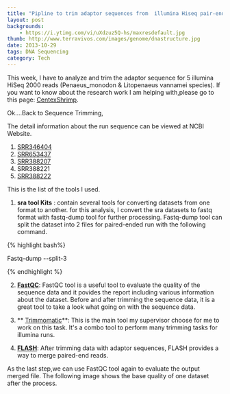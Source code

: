 ```yaml
---
title: "Pipline to trim adaptor sequences from  illumina Hiseq pair-ended reads"
layout: post
backgrounds:
    - https://i.ytimg.com/vi/uXdzuz5Q-hs/maxresdefault.jpg
thumb: http://www.terravivos.com/images/genome/dnastructure.jpg
date: 2013-10-29
tags: DNA Sequencing
category: Tech
---
```


This week, I have to analyze and trim the adaptor sequence for 5 illumina HiSeq 2000 reads (Penaeus_monodon & Litopenaeus vannamei species). 
If you want to know about the research work I am helping with,please go to this page: <a href="http://www.sc.mahidol.ac.th/research/shrimp.htm" target="_blank">CentexShrimp</a>.


Ok....Back to Sequence Trimming,

The detail information about the run sequence can be viewed at NCBI Website.

1. <a href="http://www.ncbi.nlm.nih.gov/sra/?term=SRR346404&report=Full" target="_blank">SRR346404</a> 
2. <a href="http://www.ncbi.nlm.nih.gov/sra/?term=SRR653437" target="_blank">SRR653437</a>
3. <a href="http://www.ncbi.nlm.nih.gov/sra/?term=SRR388207" target="_blank">SRR388207</a> 
4. <a hre="http://www.ncbi.nlm.nih.gov/sra/?term=SRR388221" target="_blank">SRR388221</a>
5. <a href="http://www.ncbi.nlm.nih.gov/sra/?term=SRR388222" target="_blank">SRR388222 </a>

This is the list of the tools I used.
	
1. **sra tool Kits** : contain several tools for converting datasets from one format to another. for this analysis, I convert the sra datasets to fastq format with fastq-dump tool for further processing. Fastq-dump tool can split the dataset into 2 files for paired-ended run with the following command.

{% highlight  bash%}

Fastq-dump --split-3 

{% endhighlight %}

2. **<a href="http://www.bioinformatics.babraham.ac.uk/projects/fastqc/" target="_blank">FastQC</a>**: FastQC tool is a useful tool to evaluate the quality of the sequence data and it povides the report including various information about the dataset. Before and after trimming the sequence data, it is a great tool to take a look what going on with the sequence data.

3. ** <a href="http://www.usadellab.org/cms/?page=trimmomatic" target="_blank">Trimmomatic</a>**: This is the main tool my supervisor  choose  for me to work on this task. It's a combo tool to perform many trimming tasks for illumina runs.

4. **<a href="http://ccb.jhu.edu/software/FLASH/" target="_blank">FLASH</a>**: After trimming data with adaptor sequences, FLASH provides a way to merge paired-end reads. 

As the last step,we can use FastQC tool again to evaluate the output merged file.  The following image shows the base quality of one dataset after the process.



	
